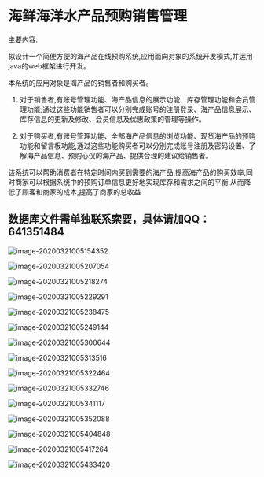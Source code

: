 # 海鲜海洋水产品预购销售管理



主要内容:

拟设计一个简便方便的海产品在线预购系统,应用面向对象的系统开发模式,并运用java的web框架进行开发。

本系统的应用对象是海产品的销售者和购买者。

1. 对于销售者,有账号管理功能、海产品信息的展示功能、库存管理功能和会员管理功能,通过这些功能销售者可以分别完成账号的注册登录、海产品信息展示、库存信息的更新及修改、会员信息及优惠政策的管理等操作。

2. 对于购买者,有账号管理功能、全部海产品信息的浏览功能、现货海产品的预购功能和留言板功能,通过这些功能购买者可以分别完成账号注册及密码设置、了解海产品信息、预购心仪的海产品、提供合理的建议给销售者。

该系统可以帮助消费者在特定时间内买到需要的海产品,提高海产品的购买效率,同时商家可以根据系统中的预购订单信息更好地实现库存和需求之间的平衡,从而降低了顾客和商家的成本,提高了商家的总收益

## 数据库文件需单独联系索要，具体请加QQ：641351484

![image-20200321005154352](assets/image-20200321005154352.png)

![image-20200321005207054](assets/image-20200321005207054.png)

![image-20200321005218274](assets/image-20200321005218274.png)

![image-20200321005229291](assets/image-20200321005229291.png)

![image-20200321005238475](assets/image-20200321005238475.png)

![image-20200321005249144](assets/image-20200321005249144.png)

![image-20200321005300644](assets/image-20200321005300644.png)

![image-20200321005313516](assets/image-20200321005313516.png)

![image-20200321005322464](assets/image-20200321005322464.png)

![image-20200321005332746](assets/image-20200321005332746.png)

![image-20200321005341117](assets/image-20200321005341117.png)

![image-20200321005352088](assets/image-20200321005352088.png)

![image-20200321005404848](assets/image-20200321005404848.png)

![image-20200321005417264](assets/image-20200321005417264.png)

![image-20200321005433420](assets/image-20200321005433420.png)